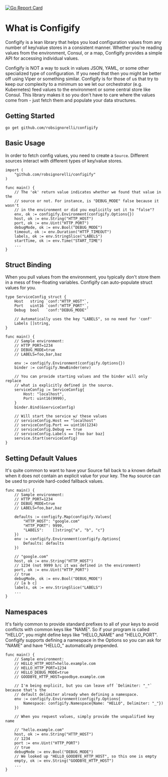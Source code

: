 [![Go Report Card](https://goreportcard.com/badge/github.com/robsignorelli/configify)](https://goreportcard.com/report/github.com/robsignorelli/configify)

# What is Configify

Configify is a lean library that helps you load configuration values from
any number of key/value stores in a consistent manner. Whether you're 
reading values from the environment, Consul, or a map, Configify provides
a simple API for accessing individual values.

Configify is NOT a way to suck in values JSON, YAML, or some other specialized
type of configuration. If you need that then you might be better off using Viper
or something similar. Configify is for those of us that try to keep our complexity
to a minimum so we let our orchestrator (e.g. Kubernetes) feed values to the environment
or some central store like Consul. This library makes it so you don't have to care
where the values come from - just fetch them and populate your data structures.

## Getting Started

```
go get github.com/robsignorelli/configify
```

## Basic Usage

In order to fetch config values, you need to create a `Source`. Different
sources interact with different types of key/value stores. 

```
import (
	"github.com/robsignorelli/configify"
)

func main() {
	// The 'ok' return value indicates whether we found that value in the
	// source or not. For instance, is "DEBUG_MODE" false because it wasn't
	// in the environment or did you explicitly set it to "false"?
	env, ok := configify.Environment(configify.Options{})
	host, ok := env.String("HTTP_HOST")
	port, ok := env.Uint("HTTP_PORT")
	debugMode, ok := env.Bool("DEBUG_MODE")
	timeout, ok := env.Duration("HTTP_TIMEOUT")
	labels, ok := env.StringSlice("LABELS")
	startTime, ok := env.Time("START_TIME")
	...	
}
```

## Struct Binding

When you pull values from the environment, you typically don't store them in a mess
of free-floating variables. Configify can auto-populate struct values for you.

```
type ServiceConfig struct {
	Host   string `conf:"HTTP_HOST"`,
	Port   uint16 `conf:"HTTP_PORT"`,
	Debug  bool   `conf:"DEBUG_MODE"`

	// Automatically uses the key "LABELS", so no need for 'conf' 
	Labels []string,
}

func main() {
	// Sample environment:
	// HTTP_PORT=1234
	// DEBUG_MODE=true
	// LABELS=foo,bar,baz

	env := configify.Environment(configify.Options{})
	binder := configify.NewBinder(env)

	// You can provide starting values and the binder will only replace
	// what is explicitly defined in the source.
	serviceConfig := ServiceConfig{
		Host: "localhost",
		Port: uint16(9999),
	}
	binder.Bind(&serviceConfig)
	
	// Will start the service w/ these values
	// serviceConfig.Host == "localhost"
	// serviceConfig.Port == uint16(1234)
	// serviceConfig.Debug == true
	// serviceConfig.Labels == [foo bar baz]
	service.Start(serviceConfig)
}
```

## Setting Default Values
 
It's quite common to want to have your Source fall back to a known
default when it does not contain an explicit value for your key. The `Map`
source can be used to provide hard-coded fallback values.


```
func main() {
	// Sample environment:
	// HTTP_PORT=1234
	// DEBUG_MODE=true
	// LABELS=foo,bar,baz

	defaults := configify.Map(configify.Values{
		"HTTP_HOST": "google.com"
		"HTTP_PORT": 9999,
		"LABELS":    []string{"a", "b", "c"}
	})
	env := configify.Environment(configify.Options{
		Defaults: defaults
	})

	// "google.com" 
	host, ok := env.String("HTTP_HOST")
	// 1234 (not 9999 b/c it was defined in the environment)
	port, ok := env.Uint("HTTP_PORT")
	// true
	debugMode, ok := env.Bool("DEBUG_MODE")
	// [a b c]
	labels, ok := env.StringSlice("LABELS")
	...	
}
```

## Namespaces

It's fairly common to provide standard prefixes to all of your keys to avoid conflicts
with common keys like "NAME". So if your program is called "HELLO", you might define
keys like "HELLO_NAME" and "HELLO_PORT". Configify supports defining a namespace in the
Options so you can ask for "NAME" and have "HELLO_" automatically prepended.

```
func main() {
	// Sample environment:
	// HELLO_HTTP_HOST=hello.example.com
	// HELLO_HTTP_PORT=1234
	// HELLO_DEBUG_MODE=true
	// GOODBYE_HTTP_HOST=goodbye.example.com

	// I'm being explicit, but you can leave off `Delimiter: "_"` because that's the
	// default delimiter already when defining a namespace. 
	env := configify.Environment(configify.Options{
		Namespace: configify.Namespace{Name: "HELLO", Delimiter: "_"})
	})

	// When you request values, simply provide the unqualified key name

	// "hello.example.com"
	host, ok := env.String("HTTP_HOST")
	// 1234
	port := env.Uint("HTTP_PORT")
	// true
	debugMode := env.Bool("DEBUG_MODE")
	// We looked up "HELLO_GOODBYE_HTTP_HOST", so this one is empty
	empty, ok := env.String("GOODBYE_HTTP_HOST")
	...	
}
``` 
